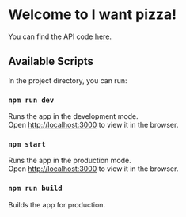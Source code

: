 # Welcome to I want pizza!

You can find the API code [here](https://github.com/rvillaverde/iwantpizzapi).

## Available Scripts

In the project directory, you can run:

### `npm run dev`

Runs the app in the development mode.<br>
Open [http://localhost:3000](http://localhost:3000) to view it in the browser.

### `npm start`

Runs the app in the production mode.<br>
Open [http://localhost:3000](http://localhost:3000) to view it in the browser.

### `npm run build`

Builds the app for production.
